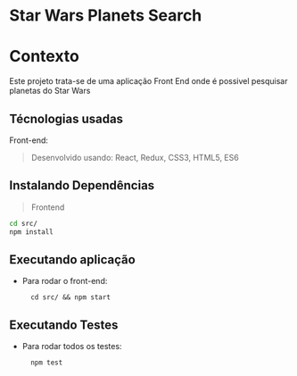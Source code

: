 # Star Wars Planets Search

# Contexto
Este projeto trata-se de uma aplicação Front End onde é possivel pesquisar planetas do Star Wars

## Técnologias usadas

Front-end:
> Desenvolvido usando: React, Redux, CSS3, HTML5, ES6

## Instalando Dependências

> Frontend
```bash
cd src/
npm install
``` 
## Executando aplicação

* Para rodar o front-end:

  ```
    cd src/ && npm start
  ```

## Executando Testes

* Para rodar todos os testes:

  ```
    npm test
  ```
